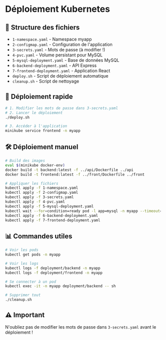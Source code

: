 # Déploiement Kubernetes

## 📁 Structure des fichiers

- `1-namespace.yaml` - Namespace myapp
- `2-configmap.yaml` - Configuration de l'application
- `3-secrets.yaml` - Mots de passe (à modifier !)
- `4-pvc.yaml` - Volume persistant pour MySQL
- `5-mysql-deployment.yaml` - Base de données MySQL
- `6-backend-deployment.yaml` - API Express
- `7-frontend-deployment.yaml` - Application React
- `deploy.sh` - Script de déploiement automatique
- `cleanup.sh` - Script de nettoyage

## 🚀 Déploiement rapide

```bash
# 1. Modifier les mots de passe dans 3-secrets.yaml
# 2. Lancer le déploiement
./deploy.sh

# 3. Accéder à l'application
minikube service frontend -n myapp
```

## 🛠️ Déploiement manuel

```bash
# Build des images
eval $(minikube docker-env)
docker build -t backend:latest -f ../api/Dockerfile ../api
docker build -t frontend:latest -f ../front/Dockerfile ../front

# Appliquer les fichiers
kubectl apply -f 1-namespace.yaml
kubectl apply -f 2-configmap.yaml
kubectl apply -f 3-secrets.yaml
kubectl apply -f 4-pvc.yaml
kubectl apply -f 5-mysql-deployment.yaml
kubectl wait --for=condition=ready pod -l app=mysql -n myapp --timeout=120s
kubectl apply -f 6-backend-deployment.yaml
kubectl apply -f 7-frontend-deployment.yaml
```

## 📊 Commandes utiles

```bash
# Voir les pods
kubectl get pods -n myapp

# Voir les logs
kubectl logs -f deployment/backend -n myapp
kubectl logs -f deployment/frontend -n myapp

# Se connecter à un pod
kubectl exec -it -n myapp deployment/backend -- sh

# Supprimer tout
./cleanup.sh
```

## ⚠️ Important

N'oubliez pas de modifier les mots de passe dans `3-secrets.yaml` avant le déploiement !
